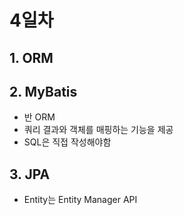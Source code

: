 # 4일차

## 1. ORM

## 2. MyBatis
- 반 ORM
- 쿼리 결과와 객체를 매핑하는 기능을 제공
- SQL은 직접 작성해야함

## 3. JPA
- Entity는 Entity Manager API